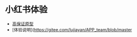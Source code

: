# 小红书体验
- [高保证原型](https://gitee.com/lujiayan/APP_team/blob/master/MRD.md)
- [体验说明](https://gitee.com/lujiayan/APP_team/blob/master
